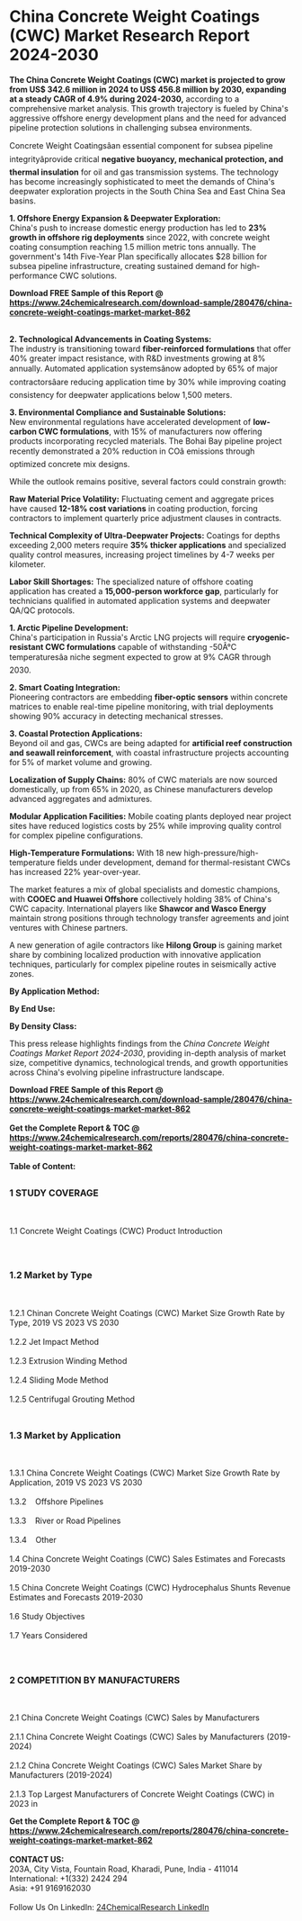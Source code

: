 <h1>China Concrete Weight Coatings (CWC) Market Research Report 2024-2030</h1><p><strong>The China Concrete Weight Coatings (CWC) market is projected to grow from US$ 342.6 million in 2024 to US$ 456.8 million by 2030, expanding at a steady CAGR of 4.9% during 2024-2030,</strong> according to a comprehensive market analysis. This growth trajectory is fueled by China's aggressive offshore energy development plans and the need for advanced pipeline protection solutions in challenging subsea environments.</p><p>Concrete Weight Coatingsâan essential component for subsea pipeline integrityâprovide critical <strong>negative buoyancy, mechanical protection, and thermal insulation</strong> for oil and gas transmission systems. The technology has become increasingly sophisticated to meet the demands of China's deepwater exploration projects in the South China Sea and East China Sea basins.</p><p><strong>1. Offshore Energy Expansion &amp; Deepwater Exploration:</strong><br>
China's push to increase domestic energy production has led to <strong>23% growth in offshore rig deployments</strong> since 2022, with concrete weight coating consumption reaching 1.5 million metric tons annually. The government's 14th Five-Year Plan specifically allocates $28 billion for subsea pipeline infrastructure, creating sustained demand for high-performance CWC solutions.</p><div><b>Download FREE Sample of this Report @ 
            <a href="https://www.24chemicalresearch.com/download-sample/280476/china-concrete-weight-coatings-market-market-862">
            https://www.24chemicalresearch.com/download-sample/280476/china-concrete-weight-coatings-market-market-862</a></b></div><br><p><strong>2. Technological Advancements in Coating Systems:</strong><br>
The industry is transitioning toward <strong>fiber-reinforced formulations</strong> that offer 40% greater impact resistance, with R&amp;D investments growing at 8% annually. Automated application systemsânow adopted by 65% of major contractorsâare reducing application time by 30% while improving coating consistency for deepwater applications below 1,500 meters.</p><p><strong>3. Environmental Compliance and Sustainable Solutions:</strong><br>
New environmental regulations have accelerated development of <strong>low-carbon CWC formulations</strong>, with 15% of manufacturers now offering products incorporating recycled materials. The Bohai Bay pipeline project recently demonstrated a 20% reduction in COâ emissions through optimized concrete mix designs.</p><p>While the outlook remains positive, several factors could constrain growth:</p><p><strong>Raw Material Price Volatility:</strong> Fluctuating cement and aggregate prices have caused <strong>12-18% cost variations</strong> in coating production, forcing contractors to implement quarterly price adjustment clauses in contracts.</p><p><strong>Technical Complexity of Ultra-Deepwater Projects:</strong> Coatings for depths exceeding 2,000 meters require <strong>35% thicker applications</strong> and specialized quality control measures, increasing project timelines by 4-7 weeks per kilometer.</p><p><strong>Labor Skill Shortages:</strong> The specialized nature of offshore coating application has created a <strong>15,000-person workforce gap</strong>, particularly for technicians qualified in automated application systems and deepwater QA/QC protocols.</p><p><strong>1. Arctic Pipeline Development:</strong><br>
China's participation in Russia's Arctic LNG projects will require <strong>cryogenic-resistant CWC formulations</strong> capable of withstanding -50Â°C temperaturesâa niche segment expected to grow at 9% CAGR through 2030.</p><p><strong>2. Smart Coating Integration:</strong><br>
Pioneering contractors are embedding <strong>fiber-optic sensors</strong> within concrete matrices to enable real-time pipeline monitoring, with trial deployments showing 90% accuracy in detecting mechanical stresses.</p><p><strong>3. Coastal Protection Applications:</strong><br>
Beyond oil and gas, CWCs are being adapted for <strong>artificial reef construction and seawall reinforcement</strong>, with coastal infrastructure projects accounting for 5% of market volume and growing.</p><p><strong>Localization of Supply Chains:</strong> 80% of CWC materials are now sourced domestically, up from 65% in 2020, as Chinese manufacturers develop advanced aggregates and admixtures.</p><p><strong>Modular Application Facilities:</strong> Mobile coating plants deployed near project sites have reduced logistics costs by 25% while improving quality control for complex pipeline configurations.</p><p><strong>High-Temperature Formulations:</strong> With 18 new high-pressure/high-temperature fields under development, demand for thermal-resistant CWCs has increased 22% year-over-year.</p><p>The market features a mix of global specialists and domestic champions, with <strong>COOEC and Huawei Offshore</strong> collectively holding 38% of China's CWC capacity. International players like <strong>Shawcor and Wasco Energy</strong> maintain strong positions through technology transfer agreements and joint ventures with Chinese partners.</p><p>A new generation of agile contractors like <strong>Hilong Group</strong> is gaining market share by combining localized production with innovative application techniques, particularly for complex pipeline routes in seismically active zones.</p><p><strong>By Application Method:</strong></p><p><strong>By End Use:</strong></p><p><strong>By Density Class:</strong></p><p>This press release highlights findings from the <em>China Concrete Weight Coatings Market Report 2024-2030</em>, providing in-depth analysis of market size, competitive dynamics, technological trends, and growth opportunities across China's evolving pipeline infrastructure landscape.</p><div><b>Download FREE Sample of this Report @ 
            <a href="https://www.24chemicalresearch.com/download-sample/280476/china-concrete-weight-coatings-market-market-862">
            https://www.24chemicalresearch.com/download-sample/280476/china-concrete-weight-coatings-market-market-862</a></b></div><br><div><b>Get the Complete Report & TOC @ 
            <a href="https://www.24chemicalresearch.com/reports/280476/china-concrete-weight-coatings-market-market-862">
            https://www.24chemicalresearch.com/reports/280476/china-concrete-weight-coatings-market-market-862</a></b></div><br>
            <b>Table of Content:</b><p><h2><span style="font-size:16px"><strong>1 STUDY COVERAGE</strong></span></h2><br />
<p>1.1 Concrete Weight Coatings (CWC) Product Introduction</p><br />
<h2><span style="font-size:16px"><strong>1.2 Market by Type</strong></span></h2><br />
<p>1.2.1 Chinan Concrete Weight Coatings (CWC) Market Size Growth Rate by Type, 2019 VS 2023 VS 2030<br /><br />
1.2.2 Jet Impact Method&nbsp;&nbsp; &nbsp;<br /><br />
1.2.3 Extrusion Winding Method<br /><br />
1.2.4 Sliding Mode Method<br /><br />
1.2.5 Centrifugal Grouting Method<br /><br />
<h2><span style="font-size:16px"><strong>1.3 Market by Application</strong></span></h2><br />
<p>1.3.1 China Concrete Weight Coatings (CWC) Market Size Growth Rate by Application, 2019 VS 2023 VS 2030<br /><br />
1.3.2&nbsp;&nbsp; &nbsp;Offshore Pipelines<br /><br />
1.3.3&nbsp;&nbsp; &nbsp;River or Road Pipelines<br /><br />
1.3.4&nbsp;&nbsp; &nbsp;Other<br /><br />
1.4 China Concrete Weight Coatings (CWC) Sales Estimates and Forecasts 2019-2030<br /><br />
1.5 China Concrete Weight Coatings (CWC) Hydrocephalus Shunts Revenue Estimates and Forecasts 2019-2030<br /><br />
1.6 Study Objectives<br /><br />
1.7 Years Considered</p><br />
<h2><span style="font-size:16px"><strong>2 COMPETITION BY MANUFACTURERS</strong></span></h2><br />
<p>2.1 China Concrete Weight Coatings (CWC) Sales by Manufacturers<br /><br />
2.1.1 China Concrete Weight Coatings (CWC) Sales by Manufacturers (2019-2024)<br /><br />
2.1.2 China Concrete Weight Coatings (CWC) Sales Market Share by Manufacturers (2019-2024)<br /><br />
2.1.3 Top Largest Manufacturers of Concrete Weight Coatings (CWC) in 2023 in</p><div><b>Get the Complete Report & TOC @ 
            <a href="https://www.24chemicalresearch.com/reports/280476/china-concrete-weight-coatings-market-market-862">
            https://www.24chemicalresearch.com/reports/280476/china-concrete-weight-coatings-market-market-862</a></b></div><br><b>CONTACT US:</b><br>
            203A, City Vista, Fountain Road, Kharadi, Pune, India - 411014<br>
            International: +1(332) 2424 294<br>
            Asia: +91 9169162030 <br><br>
            Follow Us On LinkedIn: <a href="https://www.linkedin.com/company/24chemicalresearch/">24ChemicalResearch LinkedIn</a>